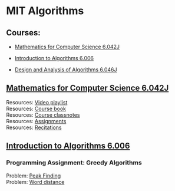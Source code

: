 # MIT Algorithms

## Courses:

- [Mathematics for Computer Science 6.042J](https://ocw.mit.edu/courses/electrical-engineering-and-computer-science/6-042j-mathematics-for-computer-science-fall-2010/index.htm)

- [Introduction to Algorithms 6.006](<https://ocw.mit.edu/courses/electrical-engineering-and-computer-science/6-006-introduction-to-algorithms-fall-2011/index.htm>)

- [Design and Analysis of Algorithms 6.046J ](https://ocw.mit.edu/courses/electrical-engineering-and-computer-science/6-046j-design-and-analysis-of-algorithms-spring-2015/)


## [Mathematics for Computer Science 6.042J](https://ocw.mit.edu/courses/electrical-engineering-and-computer-science/6-042j-mathematics-for-computer-science-fall-2010/index.htm)

Resources: [Video playlist](https://ocw.mit.edu/courses/electrical-engineering-and-computer-science/6-042j-mathematics-for-computer-science-fall-2010/video-lectures)  </br>
Resources: [Course book]()  </br>
Resources: [Course classnotes]()  </br>
Resources: [Assignments]()  </br>
Resources: [Recitations]()  </br>


## [Introduction to Algorithms 6.006](<https://ocw.mit.edu/courses/electrical-engineering-and-computer-science/6-006-introduction-to-algorithms-fall-2011/index.htm>)

### Programming Assignment: Greedy Algorithms
Problem: [Peak Finding]()  </br>
Problem: [Word distance]()  </br>


